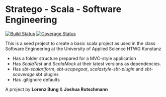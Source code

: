 Stratego - Scala - Software Engineering
=========================


[![Build Status](https://travis-ci.org/LorenzBung/htwg.se.stratego.svg?branch=master)](https://travis-ci.org/LorenzBung/htwg.se.stratego) [![Coverage Status](https://coveralls.io/repos/github/LorenzBung/htwg.se.stratego/badge.svg?branch=master&service=github)](https://coveralls.io/github/LorenzBung/htwg.se.stratego?branch=master)

This is a seed project to create a basic scala project as used in the
class Software Engineering at the University of Applied Science HTWG Konstanz

* Has a folder structure prepared for a MVC-style application
* Has *ScalaTest* and *ScalaMock* at their latest versions as dependencies.
* Has *sbt-scalariform*, *sbt-scapegoat*, *scalastyle-sbt-plugin* and *sbt-scoverage* sbt plugins
* Has .gitignore defaults


A project by **Lorenz Bung** & **Joshua Rutschmann**
